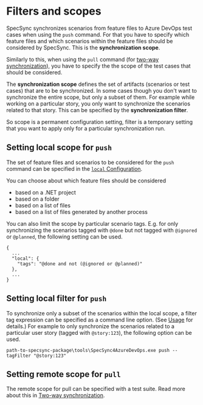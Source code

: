 # Filters and scopes

SpecSync synchronizes scenarios from feature files to Azure DevOps test cases when using the `push` command. For that you have to specify which feature files and which scenarios within the feature files should be considered by SpecSync. This is the **synchronization scope**.

Similarly to this, when using the `pull` command \(for [two-way synchronization](two-way-synchronization.md)\), you have to specify the the scope of the test cases that should be considered.

The **synchronization scope** defines the set of artifacts \(scenarios or test cases\) that are to be synchronized. In some cases though you don't want to synchronize the entire scope, but only a subset of them. For example while working on a particular story, you only want to synchronize the scenarios related to that story. This can be specified by the **synchronization filter**.

So scope is a permanent configuration setting, filter is a temporary setting that you want to apply only for a particular synchronization run.

## Setting local scope for `push`

The set of feature files and scenarios to be considered for the `push` command can be specified in the [`local` Configuration](../configuration/configuration-local.md).

You can choose about which feature files should be considered

* based on a .NET project
* based on a folder
* based on a list of files
* based on a list of files generated by another process

You can also limit the scope by particular scenario tags. E.g. for only synchronizing the scenarios tagged with `@done` but not tagged with `@ignored` or `@planned`, the following setting can be used.

```text
{
  ...
  "local": {
    "tags": "@done and not (@ignored or @planned)"
  },
  ...
}
```

## Setting local filter for `push`

To synchronize only a subset of the scenarios within the local scope, a filter tag expression can be specified as a command line option. \(See [Usage](../reference/usage.md) for details.\) For example to only synchronize the scenarios related to a particular user story \(tagged with `@story:123`\), the following option can be used.

```text
path-to-specsync-package\tools\SpecSync4AzureDevOps.exe push --tagFilter "@story:123"
```

## Setting remote scope for `pull`

The remote scope for pull can be specified with a test suite. Read more about this in [Two-way synchronization](two-way-synchronization.md).

